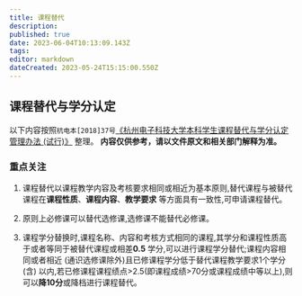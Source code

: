 ```yaml
---
title: 课程替代
description: 
published: true
date: 2023-06-04T10:13:09.143Z
tags: 
editor: markdown
dateCreated: 2023-05-24T15:15:00.550Z
---
```


## 课程替代与学分认定

以下内容按照`杭电本[2018]37号`[《杭州电子科技大学本科学生课程替代与学分认定管理办法 (试行)》](http://i.hdu.edu.cn/dcp/forward.action?path=/portal/portal&p=pimHomePage##m=pim&t=pd&ptt=d&ptc=13527&pt=&pd=&ps=&psh=)
整理。
**内容仅供参考，请以文件原文和相关部门解释为准。**

### 重点关注

1. 课程替代以课程教学内容及考核要求相同或相近为基本原则,替代课程与被替代课程在**课程性质**、**课程内容**、**教学要求**
   等方面具有一致性,可申请课程替代。

2. 原则上必修课可以替代选修课,选修课不能替代必修课。

3. 课程学分替换时,课程名称、内容和考核方式相同的课程,其学分和课程性质高于或者等同于被替代课程或相差**0.5**
   学分,可以进行课程学分替代;课程内容相同或者相近 (通识选修课除外)且已修课程学分低于替代课程教学要求1个学分(含)
   以内,若已修课程课程绩点>2.5(即课程成绩>70分或课程成绩中等以上),则可以**降10分**或降档进行课程替代。
